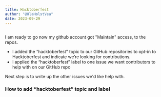 ```yaml
---
title: Hacktoberfest
author: "@OlaHolstVea"
date: 2023-09-29
---
```


##

I am ready to go now my github account got "Maintain" access, to the repos.

- I added the “hacktoberfest” topic to our GitHub repositories to opt-in to Hacktoberfest and indicate we’re looking for contributions.
- I applied the “hacktoberfest” label to one issue we want contributors to help with on our GitHub repo

Next step is to write up the other issues we'd like help with.

### How to add “hacktoberfest” topic and label
